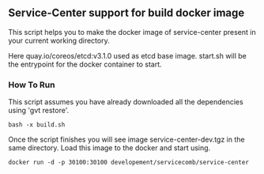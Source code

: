 ## Service-Center support for build docker image

This script helps you to make the docker image of service-center present in your current working directory.

Here quay.io/coreos/etcd:v3.1.0 used as etcd base image. start.sh will be the entrypoint for the docker container to start.

### How To Run

This script assumes you have already downloaded all the dependencies using 'gvt restore'.

    bash -x build.sh
    
Once the script finishes you will see image service-center-dev.tgz in the same directory. 
Load this image to the docker and start using.

    docker run -d -p 30100:30100 developement/servicecomb/service-center
